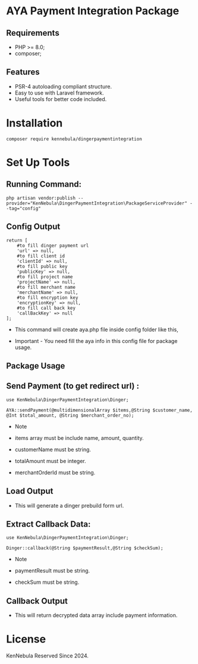 AYA Payment Integration Package
============

<!-- [![Latest Stable Version](https://packagist.org/packages/kennebula/dingerpaymentintegration)] -->

Requirements
------------

* PHP >= 8.0;
* composer;

Features
--------

* PSR-4 autoloading compliant structure.
* Easy to use with Laravel framework.
* Useful tools for better code included.

Installation
============

    composer require kennebula/dingerpaymentintegration

Set Up Tools
============

Running Command:
--------------------------

    php artisan vendor:publish --provider="KenNebula\DingerPaymentIntegration\PackageServiceProvider" --tag="config"

Config Output
----------

    return [
        #to fill dinger payment url 
        'url' => null,
        #to fill client id 
        'clientId' => null,
        #to fill public key
        'publicKey' => null,
        #to fill project name
        'projectName' => null,
        #to fill merchant name
        'merchantName' => null,
        #to fill encryption key
        'encryptionKey' => null,
        #to fill call back key
        'callBackKey' => null
    ];

* This command will create aya.php file inside config folder like this, 

* Important - You need fill the aya info in this config file for package usage.

Package Usage
------------

Send Payment (to get redirect url) :
----------------

    use KenNebula\DingerPaymentIntegration\Dinger;

    AYA::sendPayment(@multidimensionalArray $items,@String $customer_name, @Int $total_amount, @String $merchant_order_no);
* Note 

* items array must be include name, amount, quantity.
* customerName must be string.
* totalAmount must be integer.
* merchantOrderId must be string.

Load Output 
---------

* This will generate a dinger prebuild form url.    

Extract Callback Data:
----------------

    use KenNebula\DingerPaymentIntegration\Dinger;

    Dinger::callback(@String $paymentResult,@String $checkSum);

* Note 

* paymentResult must be string.
* checkSum must be string.

Callback Output 
------

* This will return decrypted data array include payment information.  

License
=======

KenNebula Reserved Since 2024.